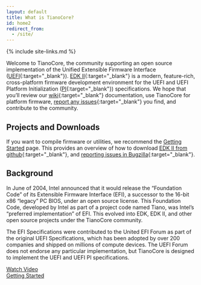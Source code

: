 ```yaml
---
layout: default
title: What is TianoCore?
id: home2
redirect_from:
  - /site/
---
```

{% include site-links.md %}

Welcome to TianoCore, the community supporting an open source implementation of the Unified Extensible Firmware Interface ([UEFI]({{wiki}}/UEFI){:target="_blank"}). [EDK II]({{wiki}}/EDK-II){:target="_blank"} is a modern, feature-rich, cross-platform firmware development environment for the UEFI and UEFI Platform Initialization ([PI]({{wiki}}/PI){:target="_blank"}) specifications. We hope that you’ll review our [wiki]({{wiki}}){:target="_blank"} documentation, use TianoCore for platform firmware, [report any issues]({{wiki}}/Reporting-Issues){:target="_blank"} you find, and contribute to the community.

## Projects and Downloads
If you want to compile firmware or utilities, we recommend the [Getting Started]({{baseurl}}/getting-started.html) page. This provides an overview of how to download [EDK II from github]({{wiki}}/Getting-Started-with-EDK-II){:target="_blank"}, and [reporting issues in Bugzilla]({{wiki}}/Reporting-Issues){:target="_blank"}.

## Background
In June of 2004, Intel announced that it would release the “Foundation Code” of its Extensible Firmware Interface (EFI), a successor to the 16-bit x86 “legacy” PC BIOS, under an open source license. This Foundation Code, developed by Intel as part of a project code named Tiano, was Intel’s “preferred implementation” of EFI. This evolved into EDK, EDK II, and other open source projects under the TianoCore community.

The EFI Specifications were contributed to the United EFI Forum as part of the original UEFI Specifications, which has been adopted by over 200 companies and shipped on millions of compute devices. The UEFI Forum does not endorse any particular implementation, but TianoCore is designed to implement the UEFI and UEFI PI specifications.

<div class="tcFrontPageButtons">
<a href="https://youtu.be/NAJ5Iwxzx_Y" target="_blank"><div class="tcButton">Watch Video</div></a>
<a href="{{baseurl}}/getting-started.html"><div class="tcButton">Getting Started</div></a>
</div>

<link rel="alternate" type="application/rss+xml" title="EDK II News" href="news/feed.xml" />

